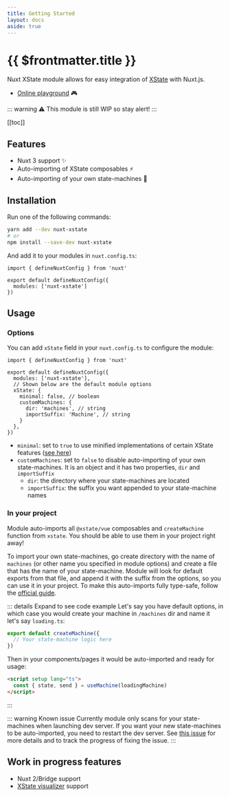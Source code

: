```yaml
---
title: Getting Started
layout: docs
aside: true
---
```


# {{ $frontmatter.title }}

Nuxt XState module allows for easy integration of [XState](https://xstate.js.org/) with Nuxt.js.

- [Online playground](https://stackblitz.com/edit/nuxt-xstate-playground?file=app.vue) :video_game:

::: warning
:warning: This module is still WIP so stay alert!
:::

[[toc]]

## Features

- Nuxt 3 support :sparkles:
- Auto-importing of XState composables :zap:
- Auto-importing of your own state-machines :mechanical_arm:

## Installation

Run one of the following commands:

```bash
yarn add --dev nuxt-xstate
# or
npm install --save-dev nuxt-xstate
```

And add it to your modules in `nuxt.config.ts`:

```ts{4}
import { defineNuxtConfig } from 'nuxt'

export default defineNuxtConfig({
  modules: ['nuxt-xstate']
})
```

## Usage

### Options

You can add `xState` field in your `nuxt.config.ts` to configure the module:

```ts{6-12}
import { defineNuxtConfig } from 'nuxt'

export default defineNuxtConfig({
  modules: ['nuxt-xstate'],
  // Shown below are the default module options
  xState: {
    minimal: false, // boolean
    customMachines: {
      dir: 'machines', // string
      importSuffix: 'Machine', // string
    }
  },
})
```

- `minimal`: set to `true` to use minified implementations of certain XState features ([see here](https://xstate.js.org/docs/packages/xstate-fsm/#features))
- `customMachines`: set to `false` to disable auto-importing of your own state-machines. It is an object and it has two properties, `dir` and `importSuffix`
  - `dir`: the directory where your state-machines are located
  - `importSuffix`: the suffix you want appended to your state-machine names


### In your project

Module auto-imports all `@xstate/vue` composables and `createMachine` function from `xstate`. You should be able to use them in your project right away!

To import your own state-machines, go create directory with the name of `machines` (or other name you specified in module options) and create a file that has the name of your state-machine. Module will look for default exports from that file, and append it with the suffix from the options, so you can use it in your project. To make this auto-imports fully type-safe, follow the [official guide](https://xstate.js.org/docs/guides/typescript.html#using-typescript).

::: details Expand to see code example
Let's say you have default options, in which case you would create your machine in `/machines` dir and name it let's say `loading.ts`:
```ts
export default createMachine({
  // Your state-machine logic here
})
```

Then in your components/pages it would be auto-imported and ready for usage:
```html
<script setup lang="ts">
  const { state, send } = useMachine(loadingMachine)
</script>
```
:::

::: warning Known issue
Currently module only scans for your state-machines when launching dev server. If you want your new state-machines to be auto-imported, you need to restart the dev server. See [this issue](https://github.com/Lexpeartha/nuxt-xstate/issues/9) for more details and to track the progress of fixing the issue.
:::

## Work in progress features

- Nuxt 2/Bridge support
- [XState visualizer](https://xstate.js.org/viz/) support